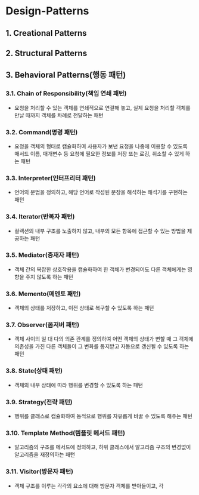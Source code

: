 # Design-Patterns

## 1. Creational Patterns

## 2. Structural Patterns

## 3. Behavioral Patterns(행동 패턴)

### 3.1. Chain of Responsibility(책임 연쇄 패턴)

- 요청을 처리할 수 있는 객체를 연쇄적으로 연결해 놓고, 실제 요청을 처리할 객체를 만날 때까지 객체를 차례로 전달하는 패턴

### 3.2. Command(명령 패턴)

- 요청을 객체의 형태로 캡슐화하여 사용자가 보낸 요청을 나중에 이용할 수 있도록 매서드 이름, 매개변수 등 요청에 필요한 정보를 저장 또는 로깅, 취소할 수 있게 하는 패턴

### 3.3. Interpreter(인터프리터 패턴)

- 언어의 문법을 정의하고, 해당 언어로 작성된 문장을 해석하는 해석기를 구현하는 패턴

### 3.4. Iterator(반복자 패턴)

- 컬렉션의 내부 구조를 노출하지 않고, 내부의 모든 항목에 접근할 수 있는 방법을 제공하는 패턴

### 3.5. Mediator(중재자 패턴)

- 객체 간의 복잡한 상호작용을 캡슐화하여 한 객체가 변경되어도 다른 객체에게는 영향을 주지 않도록 하는 패턴

### 3.6. Memento(메멘토 패턴)

- 객체의 상태를 저장하고, 이전 상태로 복구할 수 있도록 하는 패턴

### 3.7. Observer(옵저버 패턴)

- 객체 사이의 일 대 다의 의존 관계를 정의하여 어떤 객체의 상태가 변할 때 그 객체에 의존성을 가진 다른 객체들이 그 변화를 통지받고 자동으로 갱신될 수 있도록 하는 패턴

### 3.8. State(상태 패턴)

- 객체의 내부 상태에 따라 행위를 변경할 수 있도록 하는 패턴

### 3.9. Strategy(전략 패턴)

- 행위를 클래스로 캡슐화하여 동적으로 행위를 자유롭게 바꿀 수 있도록 해주는 패턴

### 3.10. Template Method(템플릿 메서드 패턴)

- 알고리즘의 구조를 메서드에 정의하고, 하위 클래스에서 알고리즘 구조의 변경없이 알고리즘을 재정의하는 패턴

### 3.11. Visitor(방문자 패턴)

- 객체 구조를 이루는 각각의 요소에 대해 방문자 객체를 받아들이고, 각
